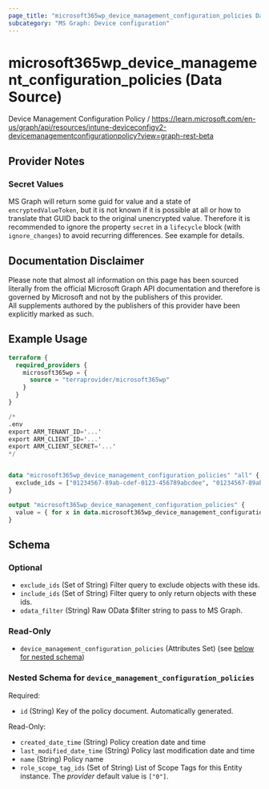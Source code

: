 ```yaml
---
page_title: "microsoft365wp_device_management_configuration_policies Data Source - microsoft365wp"
subcategory: "MS Graph: Device configuration"
---
```


# microsoft365wp_device_management_configuration_policies (Data Source)

Device Management Configuration Policy / https://learn.microsoft.com/en-us/graph/api/resources/intune-deviceconfigv2-devicemanagementconfigurationpolicy?view=graph-rest-beta

## Provider Notes

### Secret Values
MS Graph will return some guid for value and a state of `encryptedValueToken`, but it is not known if it is
possible at all or how to translate that GUID back to the original unencrypted value. Therefore it is
recommended to ignore the property `secret` in a `lifecycle` block (with `ignore_changes`) to avoid recurring
differences. See example for details.

## Documentation Disclaimer

Please note that almost all information on this page has been sourced literally from the official Microsoft Graph API 
documentation and therefore is governed by Microsoft and not by the publishers of this provider.  
All supplements authored by the publishers of this provider have been explicitly marked as such.

## Example Usage

```terraform
terraform {
  required_providers {
    microsoft365wp = {
      source = "terraprovider/microsoft365wp"
    }
  }
}

/*
.env
export ARM_TENANT_ID='...'
export ARM_CLIENT_ID='...'
export ARM_CLIENT_SECRET='...'
*/


data "microsoft365wp_device_management_configuration_policies" "all" {
  exclude_ids = ["01234567-89ab-cdef-0123-456789abcdee", "01234567-89ab-cdef-0123-456789abcdef"]
}

output "microsoft365wp_device_management_configuration_policies" {
  value = { for x in data.microsoft365wp_device_management_configuration_policies.all.device_management_configuration_policies : x.id => x }
}
```

<!-- schema generated by tfplugindocs -->
## Schema

### Optional

- `exclude_ids` (Set of String) Filter query to exclude objects with these ids.
- `include_ids` (Set of String) Filter query to only return objects with these ids.
- `odata_filter` (String) Raw OData $filter string to pass to MS Graph.

### Read-Only

- `device_management_configuration_policies` (Attributes Set) (see [below for nested schema](#nestedatt--device_management_configuration_policies))

<a id="nestedatt--device_management_configuration_policies"></a>
### Nested Schema for `device_management_configuration_policies`

Required:

- `id` (String) Key of the policy document. Automatically generated.

Read-Only:

- `created_date_time` (String) Policy creation date and time
- `last_modified_date_time` (String) Policy last modification date and time
- `name` (String) Policy name
- `role_scope_tag_ids` (Set of String) List of Scope Tags for this Entity instance. The _provider_ default value is `["0"]`.
